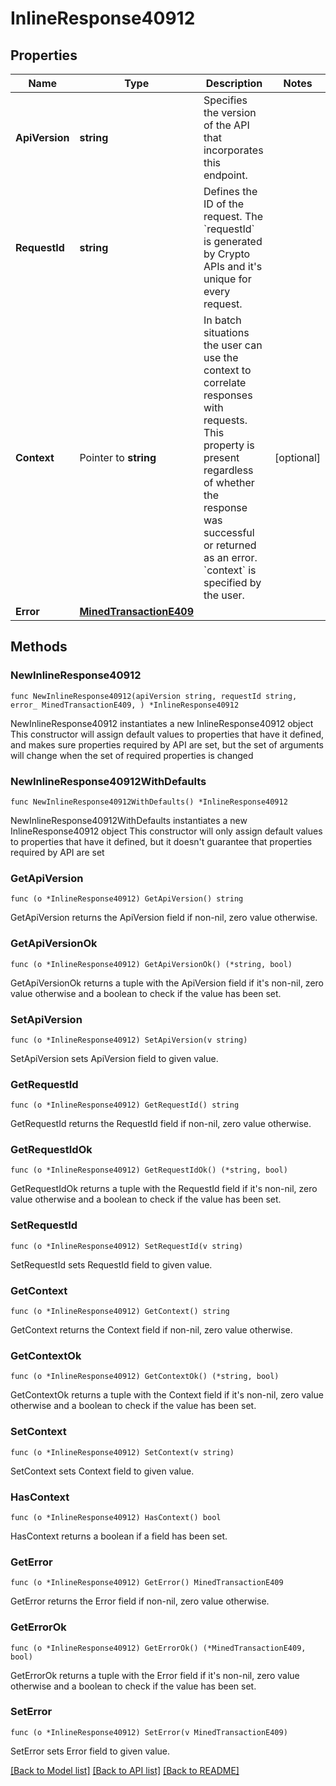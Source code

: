 # InlineResponse40912

## Properties

Name | Type | Description | Notes
------------ | ------------- | ------------- | -------------
**ApiVersion** | **string** | Specifies the version of the API that incorporates this endpoint. | 
**RequestId** | **string** | Defines the ID of the request. The &#x60;requestId&#x60; is generated by Crypto APIs and it&#39;s unique for every request. | 
**Context** | Pointer to **string** | In batch situations the user can use the context to correlate responses with requests. This property is present regardless of whether the response was successful or returned as an error. &#x60;context&#x60; is specified by the user. | [optional] 
**Error** | [**MinedTransactionE409**](MinedTransactionE409.md) |  | 

## Methods

### NewInlineResponse40912

`func NewInlineResponse40912(apiVersion string, requestId string, error_ MinedTransactionE409, ) *InlineResponse40912`

NewInlineResponse40912 instantiates a new InlineResponse40912 object
This constructor will assign default values to properties that have it defined,
and makes sure properties required by API are set, but the set of arguments
will change when the set of required properties is changed

### NewInlineResponse40912WithDefaults

`func NewInlineResponse40912WithDefaults() *InlineResponse40912`

NewInlineResponse40912WithDefaults instantiates a new InlineResponse40912 object
This constructor will only assign default values to properties that have it defined,
but it doesn't guarantee that properties required by API are set

### GetApiVersion

`func (o *InlineResponse40912) GetApiVersion() string`

GetApiVersion returns the ApiVersion field if non-nil, zero value otherwise.

### GetApiVersionOk

`func (o *InlineResponse40912) GetApiVersionOk() (*string, bool)`

GetApiVersionOk returns a tuple with the ApiVersion field if it's non-nil, zero value otherwise
and a boolean to check if the value has been set.

### SetApiVersion

`func (o *InlineResponse40912) SetApiVersion(v string)`

SetApiVersion sets ApiVersion field to given value.


### GetRequestId

`func (o *InlineResponse40912) GetRequestId() string`

GetRequestId returns the RequestId field if non-nil, zero value otherwise.

### GetRequestIdOk

`func (o *InlineResponse40912) GetRequestIdOk() (*string, bool)`

GetRequestIdOk returns a tuple with the RequestId field if it's non-nil, zero value otherwise
and a boolean to check if the value has been set.

### SetRequestId

`func (o *InlineResponse40912) SetRequestId(v string)`

SetRequestId sets RequestId field to given value.


### GetContext

`func (o *InlineResponse40912) GetContext() string`

GetContext returns the Context field if non-nil, zero value otherwise.

### GetContextOk

`func (o *InlineResponse40912) GetContextOk() (*string, bool)`

GetContextOk returns a tuple with the Context field if it's non-nil, zero value otherwise
and a boolean to check if the value has been set.

### SetContext

`func (o *InlineResponse40912) SetContext(v string)`

SetContext sets Context field to given value.

### HasContext

`func (o *InlineResponse40912) HasContext() bool`

HasContext returns a boolean if a field has been set.

### GetError

`func (o *InlineResponse40912) GetError() MinedTransactionE409`

GetError returns the Error field if non-nil, zero value otherwise.

### GetErrorOk

`func (o *InlineResponse40912) GetErrorOk() (*MinedTransactionE409, bool)`

GetErrorOk returns a tuple with the Error field if it's non-nil, zero value otherwise
and a boolean to check if the value has been set.

### SetError

`func (o *InlineResponse40912) SetError(v MinedTransactionE409)`

SetError sets Error field to given value.



[[Back to Model list]](../README.md#documentation-for-models) [[Back to API list]](../README.md#documentation-for-api-endpoints) [[Back to README]](../README.md)


